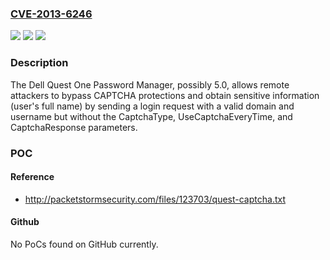### [CVE-2013-6246](https://cve.mitre.org/cgi-bin/cvename.cgi?name=CVE-2013-6246)
![](https://img.shields.io/static/v1?label=Product&message=n%2Fa&color=blue)
![](https://img.shields.io/static/v1?label=Version&message=n%2Fa&color=blue)
![](https://img.shields.io/static/v1?label=Vulnerability&message=n%2Fa&color=brighgreen)

### Description

The Dell Quest One Password Manager, possibly 5.0, allows remote attackers to bypass CAPTCHA protections and obtain sensitive information (user's full name) by sending a login request with a valid domain and username but without the CaptchaType, UseCaptchaEveryTime, and CaptchaResponse parameters.

### POC

#### Reference
- http://packetstormsecurity.com/files/123703/quest-captcha.txt

#### Github
No PoCs found on GitHub currently.

